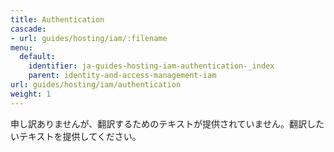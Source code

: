 ```yaml
---
title: Authentication
cascade:
- url: guides/hosting/iam/:filename
menu:
  default:
    identifier: ja-guides-hosting-iam-authentication-_index
    parent: identity-and-access-management-iam
url: guides/hosting/iam/authentication
weight: 1
---
```


申し訳ありませんが、翻訳するためのテキストが提供されていません。翻訳したいテキストを提供してください。
